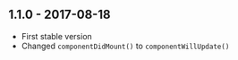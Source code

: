 ## 1.1.0 - 2017-08-18
- First stable version
- Changed `componentDidMount()` to `componentWillUpdate()`
